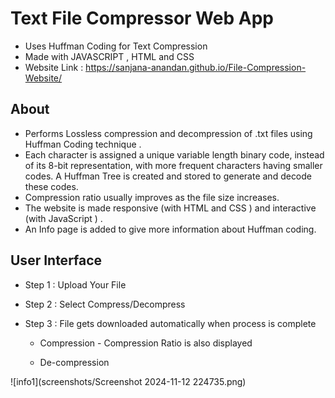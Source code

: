 

# Text File Compressor Web App

* Uses Huffman Coding for Text Compression
* Made with JAVASCRIPT , HTML and CSS
* Website Link : https://sanjana-anandan.github.io/File-Compression-Website/

## About

* Performs Lossless compression and decompression of .txt files using Huffman Coding technique .
* Each character is assigned a unique variable length binary code, instead of its 8-bit representation, with more frequent characters having smaller codes. A Huffman Tree is created and stored to generate and decode these codes.
* Compression ratio usually improves as the file size increases.
* The website is made responsive (with HTML and CSS ) and interactive (with JavaScript ) .
* An Info page is added to give more information about Huffman coding.

## User Interface



* Step 1 : Upload Your File

* Step 2 : Select Compress/Decompress

* Step 3 : File gets downloaded automatically when process is complete

    * Compression - Compression Ratio is also displayed 

    * De-compression

![info1](screenshots/Screenshot 2024-11-12 224735.png)
